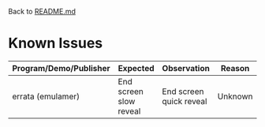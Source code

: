 Back to [README.md](../README.md)

# Known Issues

Program/Demo/Publisher  | Expected | Observation | Reason
------------------------|----------|-------------|--------
errata (emulamer)       | End screen slow reveal | End screen quick reveal | Unknown

